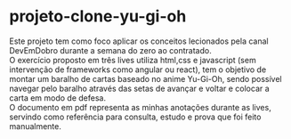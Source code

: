 # projeto-clone-yu-gi-oh
Este projeto tem como foco aplicar os conceitos lecionados pela canal DevEmDobro durante a semana do zero ao contratado.
<br>O exercício proposto em três lives utiliza html,css e javascript (sem intervenção de frameworks como angular ou react),
tem o objetivo de montar um baralho de cartas baseado no anime Yu-Gi-Oh, sendo possível navegar pelo baralho através das setas de avançar e voltar
e colocar a carta em modo de defesa.
<br> O documento em pdf representa as minhas anotações durante as lives, servindo como referência para consulta, estudo e prova que foi feito manualmente.
